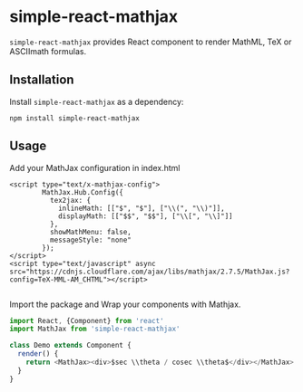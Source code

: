 # simple-react-mathjax

`simple-react-mathjax` provides React component to render MathML, TeX or ASCIImath formulas.

## Installation
Install `simple-react-mathjax` as a dependency:

```
npm install simple-react-mathjax
```

## Usage
Add your MathJax configuration in index.html

```
<script type="text/x-mathjax-config">
        MathJax.Hub.Config({
          tex2jax: {
            inlineMath: [["$", "$"], ["\\(", "\\)"]],
            displayMath: [["$$", "$$"], ["\\[", "\\]"]]
          },
          showMathMenu: false,
          messageStyle: "none"
        });      
</script>
<script type="text/javascript" async src="https://cdnjs.cloudflare.com/ajax/libs/mathjax/2.7.5/MathJax.js?config=TeX-MML-AM_CHTML"></script>


```

Import the package and Wrap your components with Mathjax.

```js
import React, {Component} from 'react'
import MathJax from 'simple-react-mathjax'

class Demo extends Component {
  render() {
    return <MathJax><div>$sec \\theta / cosec \\theta$</div></MathJax>
  }
}
```


